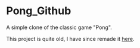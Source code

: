 # Pong_Github
A simple clone of the classic game "Pong".

This project is quite old, I have since remade it [here](https://github.com/IAbouzied/Pong).
